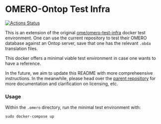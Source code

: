 OMERO-Ontop Test Infra
=======================

[![Actions Status](https://github.com/marimeireles/omero-test-infra/workflows/Build/badge.svg)](https://github.com/marimeireles/omero-test-infra/actions)

This is an extension of the original [ome/omero-test-infra](https://github.com/ome/omero-test-infra/) docker test environment. One can use the current repository to test their OMERO database against an Ontop server, save that one has the relevant `.obda` translation files.

This docker offers a minimal viable test environment in case one wants to have a reference.

In the future, we aim to update this README with more compreheensive instructions. In the meanwhile, please head over the [parent repository](https://github.com/ome/omero-test-infra/) for more documentation and clarification on licensing, etc.

### Usage

Within the `.omero` directory, run the minimal test environment with:

```
sudo docker-compose up
```

